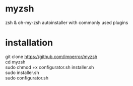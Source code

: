 # myzsh
zsh &amp; oh-my-zsh autoinstaller with commonly used plugins

# installation

git clone https://github.com/imperror/myzsh<br>
cd myzsh<br>
sudo chmod +x configurator.sh installer.sh<br>
sudo installer.sh<br>
sudo configurator.sh<br>
